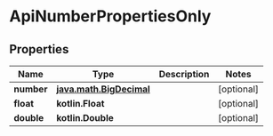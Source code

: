 
# ApiNumberPropertiesOnly

## Properties
Name | Type | Description | Notes
------------ | ------------- | ------------- | -------------
**number** | [**java.math.BigDecimal**](java.math.BigDecimal.md) |  |  [optional]
**float** | **kotlin.Float** |  |  [optional]
**double** | **kotlin.Double** |  |  [optional]



